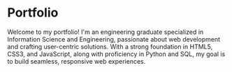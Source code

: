# Portfolio
Welcome to my portfolio! I'm an engineering graduate specialized in Information Science and Engineering, passionate about web development and crafting user-centric solutions. With a strong foundation in HTML5, CSS3, and JavaScript, along with proficiency in Python and SQL, my goal is to build seamless, responsive web experiences.
